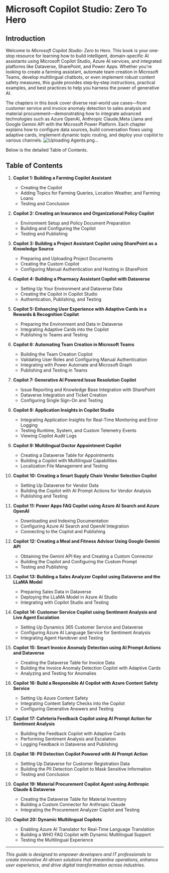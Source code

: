 # Microsoft Copilot Studio: Zero To Hero

## Introduction

Welcome to *Microsoft Copilot Studio: Zero to Hero*. This book is your one‐stop resource for learning how to build intelligent, domain-specific AI assistants using Microsoft Copilot Studio, Azure AI services, and integrated platforms like Dataverse, SharePoint, and Power Apps. Whether you're looking to create a farming assistant, automate team creation in Microsoft Teams, develop multilingual chatbots, or even implement robust content safety measures, this guide provides step‐by‐step instructions, practical examples, and best practices to help you harness the power of generative AI.

The chapters in this book cover diverse real-world use cases—from customer service and invoice anomaly detection to sales analysis and material procurement—demonstrating how to integrate advanced technologies such as Azure OpenAI, Anthropic Claude,Meta Llama and Google Gemini API with the Microsoft Power Platform. Each chapter explains how to configure data sources, build conversation flows using adaptive cards, implement dynamic topic routing, and deploy your copilot to various channels.
![Uploading Agents.png…]()

Below is the detailed Table of Contents.

## Table of Contents

1. **Copilot 1: Building a Farming Copilot Assistant**
   - Creating the Copilot
   - Adding Topics for Farming Queries, Location Weather, and Farming Loans
   - Testing and Conclusion

2. **Copilot 2: Creating an Insurance and Organizational Policy Copilot**
   - Environment Setup and Policy Document Preparation
   - Building and Configuring the Copilot
   - Testing and Publishing

3. **Copilot 3: Building a Project Assistant Copilot using SharePoint as a Knowledge Source**
   - Preparing and Uploading Project Documents
   - Creating the Custom Copilot
   - Configuring Manual Authentication and Hosting in SharePoint

4. **Copilot 4: Building a Pharmacy Assistant Copilot with Dataverse**
   - Setting Up Your Environment and Dataverse Data
   - Creating the Copilot in Copilot Studio
   - Authentication, Publishing, and Testing

5. **Copilot 5: Enhancing User Experience with Adaptive Cards in a Rewards & Recognition Copilot**
   - Preparing the Environment and Data in Dataverse
   - Integrating Adaptive Cards into the Copilot
   - Publishing to Teams and Testing

6. **Copilot 6: Automating Team Creation in Microsoft Teams**
   - Building the Team Creation Copilot
   - Validating User Roles and Configuring Manual Authentication
   - Integrating with Power Automate and Microsoft Graph
   - Publishing and Testing in Teams

7. **Copilot 7: Generative AI Powered Issue Resolution Copilot**
   - Issue Reporting and Knowledge Base Integration with SharePoint
   - Dataverse Integration and Ticket Creation
   - Configuring Single Sign-On and Testing

8. **Copilot 8: Application Insights in Copilot Studio**
   - Integrating Application Insights for Real-Time Monitoring and Error Logging
   - Testing Runtime, System, and Custom Telemetry Events
   - Viewing Copilot Audit Logs

9. **Copilot 9: Multilingual Doctor Appointment Copilot**
   - Creating a Dataverse Table for Appointments
   - Building a Copilot with Multilingual Capabilities
   - Localization File Management and Testing

10. **Copilot 10: Creating a Smart Supply Chain Vendor Selection Copilot**
    - Setting Up Dataverse for Vendor Data
    - Building the Copilot with AI Prompt Actions for Vendor Analysis
    - Publishing and Testing

11. **Copilot 11: Power Apps FAQ Copilot using Azure AI Search and Azure OpenAI**
    - Downloading and Indexing Documentation
    - Configuring Azure AI Search and OpenAI Integration
    - Connecting to the Copilot and Publishing

12. **Copilot 12: Creating a Meal and Fitness Advisor Using Google Gemini API**
    - Obtaining the Gemini API Key and Creating a Custom Connector
    - Building the Copilot and Configuring the Custom Prompt
    - Testing and Publishing

13. **Copilot 13: Building a Sales Analyzer Copilot using Dataverse and the LLaMA Model**
    - Preparing Sales Data in Dataverse
    - Deploying the LLaMA Model in Azure AI Studio
    - Integrating with Copilot Studio and Testing

14. **Copilot 14: Customer Service Copilot using Sentiment Analysis and Live Agent Escalation**
    - Setting Up Dynamics 365 Customer Service and Dataverse
    - Configuring Azure AI Language Service for Sentiment Analysis
    - Integrating Agent Handover and Testing

15. **Copilot 15: Smart Invoice Anomaly Detection using AI Prompt Actions and Dataverse**
    - Creating the Dataverse Table for Invoice Data
    - Building the Invoice Anomaly Detection Copilot with Adaptive Cards
    - Analyzing and Testing for Anomalies

16. **Copilot 16: Build a Responsible AI Copilot with Azure Content Safety Service**
    - Setting Up Azure Content Safety
    - Integrating Content Safety Checks into the Copilot
    - Configuring Generative Answers and Testing

17. **Copilot 17: Cafeteria Feedback Copilot using AI Prompt Action for Sentiment Analysis**
    - Building the Feedback Copilot with Adaptive Cards
    - Performing Sentiment Analysis and Escalation
    - Logging Feedback in Dataverse and Publishing

18. **Copilot 18: PII Detection Copilot Powered with AI Prompt Action**
    - Setting Up Dataverse for Customer Registration Data
    - Building the PII Detection Copilot to Mask Sensitive Information
    - Testing and Conclusion

19. **Copilot 19: Material Procurement Copilot Agent using Anthropic Claude & Dataverse**
    - Creating the Dataverse Table for Material Inventory
    - Building a Custom Connector for Anthropic Claude
    - Integrating the Procurement Analyzer Copilot and Testing

20. **Copilot 20: Dynamic Multilingual Copilots**
    - Enabling Azure AI Translator for Real-Time Language Translation
    - Building a WHO FAQ Copilot with Dynamic Multilingual Support
    - Testing the Multilingual Experience

---

*This guide is designed to empower developers and IT professionals to create innovative AI-driven solutions that streamline operations, enhance user experience, and drive digital transformation across industries.*
